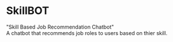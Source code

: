 # SkillBOT

"Skill Based Job Recommendation Chatbot" <br>
A chatbot that recommends job roles to users based on thier skill.
